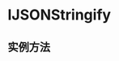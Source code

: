 # IJSONStringify


## 实例方法


<!-- UTSJSON.IJSONStringify.toJSON.description -->

<!-- UTSJSON.IJSONStringify.toJSON.param -->

<!-- UTSJSON.IJSONStringify.toJSON.returnValue -->

<!-- UTSJSON.IJSONStringify.toJSON.test -->

<!-- UTSJSON.IJSONStringify.toJSON.compatibility -->

<!-- UTSJSON.IJSONStringify.toJSON.tutorial -->
